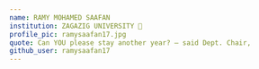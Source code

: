```yaml
---
name: RAMY MOHAMED SAAFAN 
institution: ZAGAZIG UNIVERSITY 🚩
profile_pic: ramysaafan17.jpg 
quote: Can YOU please stay another year? – said Dept. Chair,
github_user: ramysaafan17
---
```

